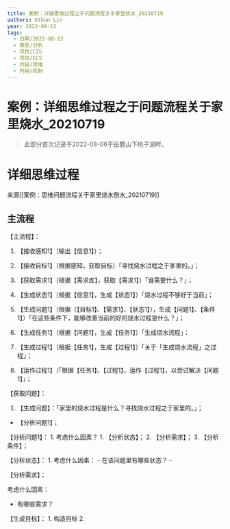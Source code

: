 ```yaml
---
title: 案例：详细思维过程之于问题流程关于家里烧水_20210719
authors: Ethan Lin
year: 2022-08-12 
tags:
  - 日期/2022-08-12 
  - 类型/分析 
  - 项目/CIS 
  - 项目/ECS  
  - 内容/思维 
  - 内容/机制
---
```



# 案例：详细思维过程之于问题流程关于家里烧水_20210719





> 此部分首次记录于2022-08-06于岳麓山下桃子湖畔。


# 详细思维过程

来源[[案例：思维问题流程关于家里烧水倒水_20210719]]



## 主流程



【主流程】：

1. 【接收感知1】（输出【信息1】）；

2. 【接收目标1】（根据感知，获取目标）「寻找烧水过程之于家里的。」；

3. 【获取需求1】（根据【需求库】，获取【需求1】）「谁需要什么？」；

4. 【生成状态1】（根据【信息1】，生成【状态1】）「烧水过程不够好于当前」；

5. 【生成问题1】（根据（【目标1】、【需求1】、【状态1】），生成【问题1】、【条件1】）「在这些条件下，能够改善当前的好的烧水过程是什么？」；

6. 【生成任务1】（根据【问题1】，生成【任务1】）「生成烧水流程」：

7. 【生成过程1】（根据【任务1】，生成【过程1】）「关于「生成烧水流程」之过程」；

8. 【运作过程1】（「根据【任务1】、【过程1】，运作【过程1】，以尝试解决【问题1】」；

   



【获取问题】：
1. 【生成问题】：「家里的烧水过程是什么？寻找烧水过程之于家里的。」；
  - 【分析问题1】；



【分析问题1】：
	1. 考虑什么因素？
		1. 【分析状态】；
		2. 【分析需求】；
		3. 【分析条件】；

【分析状态】：
	1. 考虑什么因素：
		- 在该问题里有哪些状态？
		- 




【分析需求】：

考虑什么因素：
- 有哪些需求？


【生成目标】：
	1. 构造目标
	2. 


